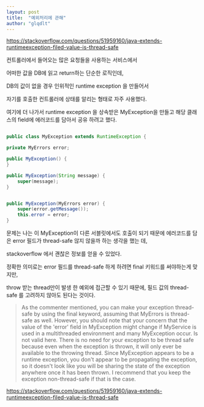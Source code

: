 ```yaml
---
layout: post
title:  "예외처리에 관해"
author: "glqdlt"
---
```



https://stackoverflow.com/questions/51959160/java-extends-runtimeexception-filed-value-is-thread-safe


컨트롤러에서 들어오는 많은 요청들을 사용하는 서비스에서

어떠한 값을 DB에 읽고 return하는 단순한 로직인데,

DB의 값이 없을 경우 인위적인 runtime exception 을 만들어서

자기를 호출한 컨트롤러에 상태를 알리는 형태로 자주 사용했다.

여기에 더 나가서 runtime exception 을 상속받은 MyException을 만들고 해당 클래스의 field에 에러코드를 담아서 공유 하려고 했다.

```java

public class MyException extends RuntimeException {

private MyErrors error;

public MyException() {
}

public MyException(String message) {
    super(message);
}


public MyException(MyErrors error) {
    super(error.getMessage());
    this.error = error;
}


```

문제는 나는 이 MyException이 다른 서블릿에서도 호출이 되기 때문에 에러코드를 담은 error 필드가  thread-safe 않지 않을까 하는 생각을 했는 데,

stackoverflow 에서 괜찮은 정보를 얻을 수 있었다.

정확한 의미로는 error 필드를 thread-safe 하게 하려면 final 키워드를 써야하는게 맞지만, 

throw 받는 thread만이 발생 한 예외에 접근할 수 있기 때문에, 필드 값의 thread-safe 를 고려하지 않아도 된다는 것이다.


> As the commenter mentioned, you can make your exception thread-safe by using the final keyword, assuming that MyErrors is thread-safe as well.
However, you should note that your concern that
the value of the 'error' field in MyException might change if MyService is used in a multithreaded environment and many MyException occur.
Is not valid here. There is no need for your exception to be thread safe because even when the exception is thrown, it will only ever be available to the throwing thread. Since MyException appears to be a runtime exception, you don't appear to be propagating the exception, so it doesn't look like you will be sharing the state of the exception anywhere once it has been thrown.
I recommend that you keep the exception non-thread-safe if that is the case.

https://stackoverflow.com/questions/51959160/java-extends-runtimeexception-filed-value-is-thread-safe

